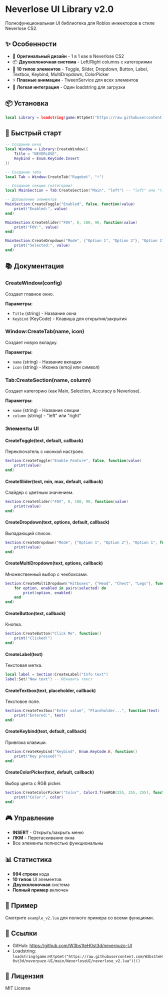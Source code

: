 # Neverlose UI Library v2.0

Полнофункциональная UI библиотека для Roblox инжекторов в стиле Neverlose CS2.

## ✨ Особенности

- 🎨 **Оригинальный дизайн** - 1 в 1 как в Neverlose CS2
- 📦 **Двухколоночная система** - Left/Right columns с категориями
- 🎯 **10 типов элементов** - Toggle, Slider, Dropdown, Button, Label, Textbox, Keybind, MultiDropdown, ColorPicker
- ⚡ **Плавные анимации** - TweenService для всех элементов
- 🔧 **Легкая интеграция** - Один loadstring для загрузки

## 📦 Установка

```lua
local Library = loadstring(game:HttpGet("https://raw.githubusercontent.com/W3bs1teH0st3d/neverpuzo-UI/main/NeverloseUI/neverlose_v2.lua"))()
```

## 🚀 Быстрый старт

```lua
-- Создание окна
local Window = Library:CreateWindow({
    Title = "NEVERLOSE",
    Keybind = Enum.KeyCode.Insert
})

-- Создание таба
local Tab = Window:CreateTab("Ragebot", "⚡")

-- Создание секции (категории)
local MainSection = Tab:CreateSection("Main", "left") -- "left" или "right"

-- Добавление элементов
MainSection:CreateToggle("Enabled", false, function(value)
    print("Enabled:", value)
end)

MainSection:CreateSlider("FOV", 0, 180, 90, function(value)
    print("FOV:", value)
end)

MainSection:CreateDropdown("Mode", {"Option 1", "Option 2"}, "Option 1", function(value)
    print("Selected:", value)
end)
```

## 📚 Документация

### CreateWindow(config)
Создает главное окно.

**Параметры:**
- `Title` (string) - Название окна
- `Keybind` (KeyCode) - Клавиша для открытия/закрытия

### Window:CreateTab(name, icon)
Создает новую вкладку.

**Параметры:**
- `name` (string) - Название вкладки
- `icon` (string) - Иконка (emoji или символ)

### Tab:CreateSection(name, column)
Создает категорию (как Main, Selection, Accuracy в Neverlose).

**Параметры:**
- `name` (string) - Название секции
- `column` (string) - "left" или "right"

### Элементы UI

#### CreateToggle(text, default, callback)
Переключатель с иконкой настроек.

```lua
Section:CreateToggle("Enable Feature", false, function(value)
    print(value)
end)
```

#### CreateSlider(text, min, max, default, callback)
Слайдер с цветным значением.

```lua
Section:CreateSlider("FOV", 0, 180, 90, function(value)
    print(value)
end)
```

#### CreateDropdown(text, options, default, callback)
Выпадающий список.

```lua
Section:CreateDropdown("Mode", {"Option 1", "Option 2"}, "Option 1", function(value)
    print(value)
end)
```

#### CreateMultiDropdown(text, options, callback)
Множественный выбор с чекбоксами.

```lua
Section:CreateMultiDropdown("Hitboxes", {"Head", "Chest", "Legs"}, function(selected)
    for option, enabled in pairs(selected) do
        print(option, enabled)
    end
end)
```

#### CreateButton(text, callback)
Кнопка.

```lua
Section:CreateButton("Click Me", function()
    print("Clicked!")
end)
```

#### CreateLabel(text)
Текстовая метка.

```lua
local label = Section:CreateLabel("Info text")
label:Set("New text") -- Обновить текст
```

#### CreateTextbox(text, placeholder, callback)
Текстовое поле.

```lua
Section:CreateTextbox("Enter value", "Placeholder...", function(text)
    print("Entered:", text)
end)
```

#### CreateKeybind(text, default, callback)
Привязка клавиши.

```lua
Section:CreateKeybind("Keybind", Enum.KeyCode.E, function()
    print("Key pressed!")
end)
```

#### CreateColorPicker(text, default, callback)
Выбор цвета с RGB picker.

```lua
Section:CreateColorPicker("Color", Color3.fromRGB(255, 255, 255), function(color)
    print("Color:", color)
end)
```

## 🎮 Управление

- **INSERT** - Открыть/закрыть меню
- **ЛКМ** - Перетаскивание окна
- Все элементы полностью функциональны

## 📊 Статистика

- **994 строки** кода
- **10 типов** UI элементов
- **Двухколоночная** система
- **Полный пример** включен

## 📝 Пример

Смотрите `example_v2.lua` для полного примера со всеми функциями.

## 🔗 Ссылки

- GitHub: https://github.com/W3bs1teH0st3d/neverpuzo-UI
- Loadstring: `loadstring(game:HttpGet("https://raw.githubusercontent.com/W3bs1teH0st3d/neverpuzo-UI/main/NeverloseUI/neverlose_v2.lua"))()`

## 📜 Лицензия

MIT License
